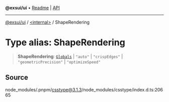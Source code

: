 **@exsui/ui** • [Readme](../../README.md) \| [API](../../globals.md)

***

[@exsui/ui](../../README.md) / [\<internal\>](../README.md) / ShapeRendering

# Type alias: ShapeRendering

> **ShapeRendering**: [`Globals`](Globals.md) \| `"auto"` \| `"crispEdges"` \| `"geometricPrecision"` \| `"optimizeSpeed"`

## Source

node\_modules/.pnpm/csstype@3.1.3/node\_modules/csstype/index.d.ts:20665
